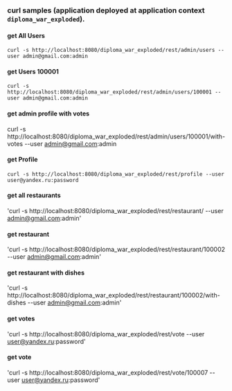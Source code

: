 ### curl samples (application deployed at application context `diploma_war_exploded`).

#### get All Users
`curl -s http://localhost:8080/diploma_war_exploded/rest/admin/users --user admin@gmail.com:admin`

#### get Users 100001
`curl -s http://localhost:8080/diploma_war_exploded/rest/admin/users/100001 --user admin@gmail.com:admin`

#### get admin profile with votes
curl -s http://localhost:8080/diploma_war_exploded/rest/admin/users/100001/with-votes --user admin@gmail.com:admin

#### get Profile
`curl -s http://localhost:8080/diploma_war_exploded/rest/profile --user user@yandex.ru:password`

#### get all restaurants
'curl -s http://localhost:8080/diploma_war_exploded/rest/restaurant/ --user admin@gmail.com:admin'

#### get restaurant
'curl -s http://localhost:8080/diploma_war_exploded/rest/restaurant/100002 --user admin@gmail.com:admin'

#### get restaurant with dishes
'curl -s http://localhost:8080/diploma_war_exploded/rest/restaurant/100002/with-dishes --user admin@gmail.com:admin'

#### get votes
'curl -s http://localhost:8080/diploma_war_exploded/rest/vote --user user@yandex.ru:password'

#### get vote
'curl -s http://localhost:8080/diploma_war_exploded/rest/vote/100007 --user user@yandex.ru:password'


